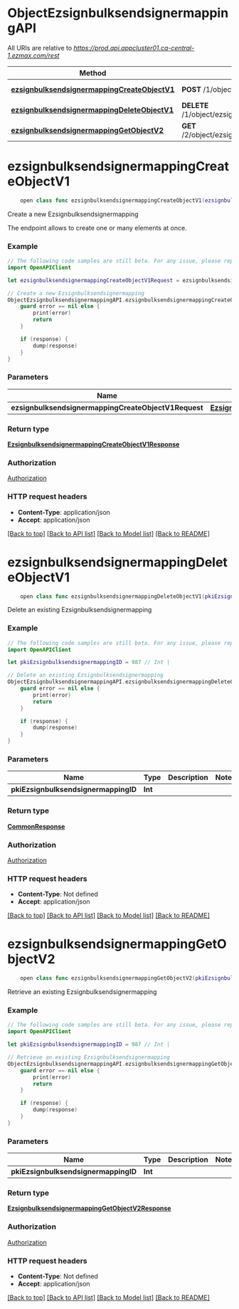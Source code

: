 # ObjectEzsignbulksendsignermappingAPI

All URIs are relative to *https://prod.api.appcluster01.ca-central-1.ezmax.com/rest*

Method | HTTP request | Description
------------- | ------------- | -------------
[**ezsignbulksendsignermappingCreateObjectV1**](ObjectEzsignbulksendsignermappingAPI.md#ezsignbulksendsignermappingcreateobjectv1) | **POST** /1/object/ezsignbulksendsignermapping | Create a new Ezsignbulksendsignermapping
[**ezsignbulksendsignermappingDeleteObjectV1**](ObjectEzsignbulksendsignermappingAPI.md#ezsignbulksendsignermappingdeleteobjectv1) | **DELETE** /1/object/ezsignbulksendsignermapping/{pkiEzsignbulksendsignermappingID} | Delete an existing Ezsignbulksendsignermapping
[**ezsignbulksendsignermappingGetObjectV2**](ObjectEzsignbulksendsignermappingAPI.md#ezsignbulksendsignermappinggetobjectv2) | **GET** /2/object/ezsignbulksendsignermapping/{pkiEzsignbulksendsignermappingID} | Retrieve an existing Ezsignbulksendsignermapping


# **ezsignbulksendsignermappingCreateObjectV1**
```swift
    open class func ezsignbulksendsignermappingCreateObjectV1(ezsignbulksendsignermappingCreateObjectV1Request: EzsignbulksendsignermappingCreateObjectV1Request, completion: @escaping (_ data: EzsignbulksendsignermappingCreateObjectV1Response?, _ error: Error?) -> Void)
```

Create a new Ezsignbulksendsignermapping

The endpoint allows to create one or many elements at once.

### Example
```swift
// The following code samples are still beta. For any issue, please report via http://github.com/OpenAPITools/openapi-generator/issues/new
import OpenAPIClient

let ezsignbulksendsignermappingCreateObjectV1Request = ezsignbulksendsignermapping-createObject-v1-Request(aObjEzsignbulksendsignermapping: [ezsignbulksendsignermapping-RequestCompound(pkiEzsignbulksendsignermappingID: 123, fkiEzsignbulksendID: 123, fkiUserID: 123, sEzsignbulksendsignermappingDescription: "sEzsignbulksendsignermappingDescription_example")]) // EzsignbulksendsignermappingCreateObjectV1Request | 

// Create a new Ezsignbulksendsignermapping
ObjectEzsignbulksendsignermappingAPI.ezsignbulksendsignermappingCreateObjectV1(ezsignbulksendsignermappingCreateObjectV1Request: ezsignbulksendsignermappingCreateObjectV1Request) { (response, error) in
    guard error == nil else {
        print(error)
        return
    }

    if (response) {
        dump(response)
    }
}
```

### Parameters

Name | Type | Description  | Notes
------------- | ------------- | ------------- | -------------
 **ezsignbulksendsignermappingCreateObjectV1Request** | [**EzsignbulksendsignermappingCreateObjectV1Request**](EzsignbulksendsignermappingCreateObjectV1Request.md) |  | 

### Return type

[**EzsignbulksendsignermappingCreateObjectV1Response**](EzsignbulksendsignermappingCreateObjectV1Response.md)

### Authorization

[Authorization](../README.md#Authorization)

### HTTP request headers

 - **Content-Type**: application/json
 - **Accept**: application/json

[[Back to top]](#) [[Back to API list]](../README.md#documentation-for-api-endpoints) [[Back to Model list]](../README.md#documentation-for-models) [[Back to README]](../README.md)

# **ezsignbulksendsignermappingDeleteObjectV1**
```swift
    open class func ezsignbulksendsignermappingDeleteObjectV1(pkiEzsignbulksendsignermappingID: Int, completion: @escaping (_ data: CommonResponse?, _ error: Error?) -> Void)
```

Delete an existing Ezsignbulksendsignermapping



### Example
```swift
// The following code samples are still beta. For any issue, please report via http://github.com/OpenAPITools/openapi-generator/issues/new
import OpenAPIClient

let pkiEzsignbulksendsignermappingID = 987 // Int | 

// Delete an existing Ezsignbulksendsignermapping
ObjectEzsignbulksendsignermappingAPI.ezsignbulksendsignermappingDeleteObjectV1(pkiEzsignbulksendsignermappingID: pkiEzsignbulksendsignermappingID) { (response, error) in
    guard error == nil else {
        print(error)
        return
    }

    if (response) {
        dump(response)
    }
}
```

### Parameters

Name | Type | Description  | Notes
------------- | ------------- | ------------- | -------------
 **pkiEzsignbulksendsignermappingID** | **Int** |  | 

### Return type

[**CommonResponse**](CommonResponse.md)

### Authorization

[Authorization](../README.md#Authorization)

### HTTP request headers

 - **Content-Type**: Not defined
 - **Accept**: application/json

[[Back to top]](#) [[Back to API list]](../README.md#documentation-for-api-endpoints) [[Back to Model list]](../README.md#documentation-for-models) [[Back to README]](../README.md)

# **ezsignbulksendsignermappingGetObjectV2**
```swift
    open class func ezsignbulksendsignermappingGetObjectV2(pkiEzsignbulksendsignermappingID: Int, completion: @escaping (_ data: EzsignbulksendsignermappingGetObjectV2Response?, _ error: Error?) -> Void)
```

Retrieve an existing Ezsignbulksendsignermapping



### Example
```swift
// The following code samples are still beta. For any issue, please report via http://github.com/OpenAPITools/openapi-generator/issues/new
import OpenAPIClient

let pkiEzsignbulksendsignermappingID = 987 // Int | 

// Retrieve an existing Ezsignbulksendsignermapping
ObjectEzsignbulksendsignermappingAPI.ezsignbulksendsignermappingGetObjectV2(pkiEzsignbulksendsignermappingID: pkiEzsignbulksendsignermappingID) { (response, error) in
    guard error == nil else {
        print(error)
        return
    }

    if (response) {
        dump(response)
    }
}
```

### Parameters

Name | Type | Description  | Notes
------------- | ------------- | ------------- | -------------
 **pkiEzsignbulksendsignermappingID** | **Int** |  | 

### Return type

[**EzsignbulksendsignermappingGetObjectV2Response**](EzsignbulksendsignermappingGetObjectV2Response.md)

### Authorization

[Authorization](../README.md#Authorization)

### HTTP request headers

 - **Content-Type**: Not defined
 - **Accept**: application/json

[[Back to top]](#) [[Back to API list]](../README.md#documentation-for-api-endpoints) [[Back to Model list]](../README.md#documentation-for-models) [[Back to README]](../README.md)

